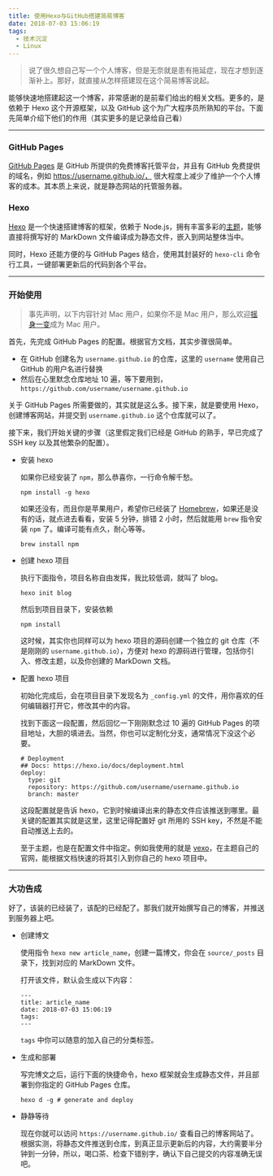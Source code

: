 ```yaml
---
title: 使用Hexo与GitHub搭建简易博客
date: 2018-07-03 15:06:19
tags:
  - 技术沉淀
  - Linux
---
```


>说了很久想自己写一个个人博客，但是无奈就是患有拖延症，现在才想到逐渐补上。那好，就直接从怎样搭建现在这个简易博客说起。

能够快速地搭建起这一个博客，非常感谢的是前辈们给出的相关文档。更多的，是依赖于 Hexo 这个开源框架，以及 GitHub 这个为广大程序员所熟知的平台。下面先简单介绍下他们的作用（其实更多的是记录给自己看）

---

### GitHub Pages

[GitHub Pages](https://pages.github.com/) 是 GitHub 所提供的免费博客托管平台，并且有 GitHub 免费提供的域名，例如 https://username.github.io/，
很大程度上减少了维护一个个人博客的成本。其本质上来说，就是静态网站的托管服务器。


### Hexo

[Hexo](https://hexo.io/) 是一个快速搭建博客的框架，依赖于 Node.js，拥有丰富多彩的[主题](https://hexo.io/themes/)，能够直接将撰写好的 MarkDown 文件编译成为静态文件，嵌入到网站整体当中。

同时，Hexo 还能方便的与 GitHub Pages 结合，使用其封装好的 `hexo-cli` 命令行工具，一键部署更新后的代码到各个平台。

---

### 开始使用

>事先声明，以下内容针对 Mac 用户，如果你不是 Mac 用户，那么欢迎[摇身一变](https://osx.cx/2016-clover-macos-sierra10-12-1-jiaocheng.html)成为 Mac 用户。

首先，先完成 GitHub Pages 的配置。根据官方文档，其实步骤很简单。

  - 在 GitHub 创建名为 `username.github.io` 的仓库，这里的 `username` 使用自己 GitHub 的用户名进行替换
  - 然后在心里默念仓库地址 10 遍，等下要用到，`https://github.com/username/username.github.io`

关于 GitHub Pages 所需要做的，其实就是这么多。接下来，就是要使用 Hexo，创建博客网站，并提交到 `username.github.io` 这个仓库就可以了。

接下来，我们开始关键的步骤（这里假定我们已经是 GitHub 的熟手，早已完成了 SSH key 以及其他繁杂的配置）。

  - 安装 hexo

    如果你已经安装了 `npm`，那么恭喜你，一行命令解千愁。

    `npm install -g hexo`

    如果还没有，而且你是苹果用户，希望你已经装了 [Homebrew](https://brew.sh/)，如果还是没有的话，就点进去看看，安装 5 分钟，排错 2 小时，然后就能用 `brew` 指令安装 `npm` 了。编译可能有点久，耐心等等。

    `brew install npm`

  - 创建 hexo 项目

    执行下面指令，项目名称自由发挥，我比较低调，就叫了 blog。

    `hexo init blog`

    然后到项目目录下，安装依赖

    `npm install`

    这时候，其实你也同样可以为 hexo 项目的源码创建一个独立的 git 仓库（不是刚刚的 `username.github.io`），方便对 hexo 的源码进行管理，包括你引入、修改主题，以及你创建的 MarkDown 文档。

  - 配置 hexo 项目

    初始化完成后，会在项目目录下发现名为 `_config.yml` 的文件，用你喜欢的任何编辑器打开它，修改其中的内容。

    找到下面这一段配置，然后回忆一下刚刚默念过 10 遍的 GitHub Pages 的项目地址，大胆的填进去。当然，你也可以定制化分支，通常情况下没这个必要。

    ```
    # Deployment
    ## Docs: https://hexo.io/docs/deployment.html
    deploy:
      type: git
      repository: https://github.com/username/username.github.io
      branch: master
    ```

    这段配置就是告诉 hexo，它到时候编译出来的静态文件应该推送到哪里。最关键的配置其实就是这里，这里记得配置好 git 所用的 SSH key，不然是不能自动推送上去的。

    至于主题，也是在配置文件中指定。例如我使用的就是 [vexo](https://github.com/yanm1ng/hexo-theme-vexo)，在主题自己的官网，能根据文档快速的将其引入到你自己的 hexo 项目中。

---

### 大功告成

好了，该装的已经装了，该配的已经配了。那我们就开始撰写自己的博客，并推送到服务器上吧。

  - 创建博文

    使用指令 `hexo new article_name`，创建一篇博文，你会在 `source/_posts` 目录下，找到对应的 MarkDown 文件。

    打开该文件，默认会生成以下内容：

    ```
    ---
    title: article_name
    date: 2018-07-03 15:06:19
    tags:
    ---
    ```

    `tags` 中你可以随意的加入自己的分类标签。

  - 生成和部署

    写完博文之后，运行下面的快捷命令，hexo 框架就会生成静态文件，并且部署到你指定的 GitHub Pages 仓库。

    ```
    hexo d -g # generate and deploy
    ```

  - 静静等待

    现在你就可以访问 `https://username.github.io/` 查看自己的博客网站了。根据实测，将静态文件推送到仓库，到真正显示更新后的内容，大约需要半分钟到一分钟，所以，喝口茶、检查下错别字，确认下自己提交的内容准确无误吧。
